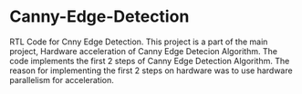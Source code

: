 # Canny-Edge-Detection
RTL Code for Cnny Edge Detection. This project is a part of the main project, Hardware acceleration of Canny Edge Detecion Algorithm.
The code implements the first 2 steps of Canny Edge Detection Algorithm. 
The reason for implementing the first 2 steps on hardware was to use hardware parallelism for acceleration.
